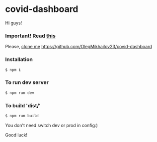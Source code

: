 # covid-dashboard

Hi guys!

### Important! Read [this](https://docs.rs.school/#/final-task?id=%D0%A0%D0%B0%D0%B1%D0%BE%D1%82%D0%B0-%D1%81-%D1%80%D0%B5%D0%BF%D0%BE%D0%B7%D0%B8%D1%82%D0%BE%D1%80%D0%B8%D0%B5%D0%BC)

Please, [clone me](https://github.com/OlegMikhailov23/covid-dashboard) https://github.com/OlegMikhailov23/covid-dashboard

### Installation

```sh
$ npm i
```

### To run dev server

```sh
$ npm run dev
```

### To build 'dist/'

```sh
$ npm run build
```

You don't need switch dev or prod in config:)

Good luck!
